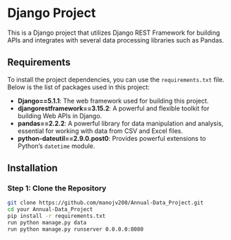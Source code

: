 # Django Project

This is a Django project that utilizes Django REST Framework for building APIs and integrates with several data processing libraries such as Pandas.

## Requirements

To install the project dependencies, you can use the `requirements.txt` file. Below is the list of packages used in this project:

- **Django==5.1.1**: The web framework used for building this project.
- **djangorestframework==3.15.2**: A powerful and flexible toolkit for building Web APIs in Django.
- **pandas==2.2.2**: A powerful library for data manipulation and analysis, essential for working with data from CSV and Excel files.
- **python-dateutil==2.9.0.post0**: Provides powerful extensions to Python’s `datetime` module.
## Installation

### Step 1: Clone the Repository

```bash
git clone https://github.com/manojv200/Annual-Data_Project.git
cd your Annual-Data_Project
pip install -r requirements.txt
run python manage.py data
run python manage.py runserver 0.0.0.0:8080
